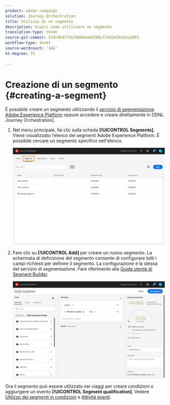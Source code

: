 ```yaml
---
product: adobe campaign
solution: Journey Orchestration
title: Utilizzo di un segmento
description: Scopri come utilizzare un segmento
translation-type: tm+mt
source-git-commit: 57dc86d775bf8860aa09300cf2432d70c62a2993
workflow-type: tm+mt
source-wordcount: '141'
ht-degree: 7%

---
```




# Creazione di un segmento {#creating-a-segment}

È possibile creare un segmento utilizzando il [servizio di segmentazione Adobe Experience Platform](https://docs.adobe.com/content/help/en/experience-platform/segmentation/home.html) oppure accedere e creare direttamente in [!DNL Journey Orchestration].

1. Nel menu principale, fai clic sulla scheda **[!UICONTROL Segments]**. Viene visualizzato l’elenco dei segmenti Adobe Experience Platform. È possibile cercare un segmento specifico nell&#39;elenco.

   ![](../assets/segment1.png)

1. Fare clic su **[!UICONTROL Add]** per creare un nuovo segmento. La schermata di definizione del segmento consente di configurare tutti i campi richiesti per definire il segmento. La configurazione è la stessa del servizio di segmentazione. Fare riferimento alla [Guida utente di Segment Builder](https://docs.adobe.com/content/help/en/experience-platform/segmentation/ui/overview.html).

   ![](../assets/segment2.png)

Ora il segmento può essere utilizzato nei viaggi per creare condizioni o aggiungere un evento **[!UICONTROL Segment qualification]**. Vedere [Utilizzo dei segmenti in condizioni](../segment/using-a-segment.md) e [Attività eventi](../building-journeys/segment-qualification-events.md).